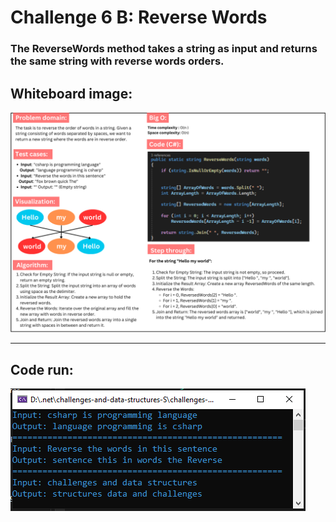 # Challenge 6 B: Reverse Words

### The ReverseWords method takes a string as input and returns the same string with reverse words orders.

## Whiteboard image:
![Reverse Words](reverse-words.png)

---

## Code run:
![Code run](output6.PNG)